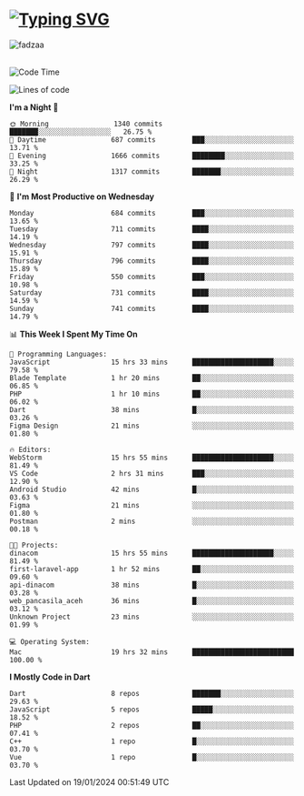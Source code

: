 
<h1 align="left"><a href="https://git.io/typing-svg"><img src="https://readme-typing-svg.demolab.com?font=Fira+Code&pause=1000&color=F7F7F7&random=false&width=600&lines=Hi+%F0%9F%91%8B%2C+I'm+Fattah+Anggit+Al+Dzakwan;Junior+Software+Developer+from+SMK+Raden+Umar+Said" alt="Typing SVG" /></a></h1>


<div align="left" display="flex"> 
  <img src="https://komarev.com/ghpvc/?username=fadzaa&label=Profile%20views&color=0e75b6&style=flat" alt="fadzaa" /> 
</div>

<br/>

<!--START_SECTION:waka-->
![Code Time](http://img.shields.io/badge/Code%20Time-264%20hrs-blue)

![Lines of code](https://img.shields.io/badge/From%20Hello%20World%20I%27ve%20Written-758.5%20thousand%20lines%20of%20code-blue)

**I'm a Night 🦉** 

```text
🌞 Morning                1340 commits        ███████░░░░░░░░░░░░░░░░░░   26.75 % 
🌆 Daytime                687 commits         ███░░░░░░░░░░░░░░░░░░░░░░   13.71 % 
🌃 Evening                1666 commits        ████████░░░░░░░░░░░░░░░░░   33.25 % 
🌙 Night                  1317 commits        ███████░░░░░░░░░░░░░░░░░░   26.29 % 
```
📅 **I'm Most Productive on Wednesday** 

```text
Monday                   684 commits         ███░░░░░░░░░░░░░░░░░░░░░░   13.65 % 
Tuesday                  711 commits         ████░░░░░░░░░░░░░░░░░░░░░   14.19 % 
Wednesday                797 commits         ████░░░░░░░░░░░░░░░░░░░░░   15.91 % 
Thursday                 796 commits         ████░░░░░░░░░░░░░░░░░░░░░   15.89 % 
Friday                   550 commits         ███░░░░░░░░░░░░░░░░░░░░░░   10.98 % 
Saturday                 731 commits         ████░░░░░░░░░░░░░░░░░░░░░   14.59 % 
Sunday                   741 commits         ████░░░░░░░░░░░░░░░░░░░░░   14.79 % 
```


📊 **This Week I Spent My Time On** 

```text
💬 Programming Languages: 
JavaScript               15 hrs 33 mins      ████████████████████░░░░░   79.58 % 
Blade Template           1 hr 20 mins        ██░░░░░░░░░░░░░░░░░░░░░░░   06.85 % 
PHP                      1 hr 10 mins        ██░░░░░░░░░░░░░░░░░░░░░░░   06.02 % 
Dart                     38 mins             █░░░░░░░░░░░░░░░░░░░░░░░░   03.26 % 
Figma Design             21 mins             ░░░░░░░░░░░░░░░░░░░░░░░░░   01.80 % 

🔥 Editors: 
WebStorm                 15 hrs 55 mins      ████████████████████░░░░░   81.49 % 
VS Code                  2 hrs 31 mins       ███░░░░░░░░░░░░░░░░░░░░░░   12.90 % 
Android Studio           42 mins             █░░░░░░░░░░░░░░░░░░░░░░░░   03.63 % 
Figma                    21 mins             ░░░░░░░░░░░░░░░░░░░░░░░░░   01.80 % 
Postman                  2 mins              ░░░░░░░░░░░░░░░░░░░░░░░░░   00.18 % 

🐱‍💻 Projects: 
dinacom                  15 hrs 55 mins      ████████████████████░░░░░   81.49 % 
first-laravel-app        1 hr 52 mins        ██░░░░░░░░░░░░░░░░░░░░░░░   09.60 % 
api-dinacom              38 mins             █░░░░░░░░░░░░░░░░░░░░░░░░   03.28 % 
web_pancasila_aceh       36 mins             █░░░░░░░░░░░░░░░░░░░░░░░░   03.12 % 
Unknown Project          23 mins             ░░░░░░░░░░░░░░░░░░░░░░░░░   01.99 % 

💻 Operating System: 
Mac                      19 hrs 32 mins      █████████████████████████   100.00 % 
```

**I Mostly Code in Dart** 

```text
Dart                     8 repos             ███████░░░░░░░░░░░░░░░░░░   29.63 % 
JavaScript               5 repos             █████░░░░░░░░░░░░░░░░░░░░   18.52 % 
PHP                      2 repos             ██░░░░░░░░░░░░░░░░░░░░░░░   07.41 % 
C++                      1 repo              █░░░░░░░░░░░░░░░░░░░░░░░░   03.70 % 
Vue                      1 repo              █░░░░░░░░░░░░░░░░░░░░░░░░   03.70 % 
```




 Last Updated on 19/01/2024 00:51:49 UTC
<!--END_SECTION:waka-->
